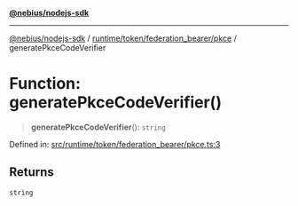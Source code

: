 [**@nebius/nodejs-sdk**](../../../../../README.md)

***

[@nebius/nodejs-sdk](../../../../../README.md) / [runtime/token/federation\_bearer/pkce](../README.md) / generatePkceCodeVerifier

# Function: generatePkceCodeVerifier()

> **generatePkceCodeVerifier**(): `string`

Defined in: [src/runtime/token/federation\_bearer/pkce.ts:3](https://github.com/nebius/nodejs-sdk/blob/2ec552fb564ad8fdbf78c4eb6e73ce9101501e8a/src/runtime/token/federation_bearer/pkce.ts#L3)

## Returns

`string`
